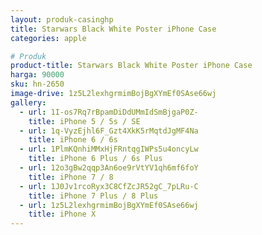 ```yaml
---
layout: produk-casinghp
title: Starwars Black White Poster iPhone Case
categories: apple

# Produk
product-title: Starwars Black White Poster iPhone Case
harga: 90000
sku: hn-2650
image-drive: 1z5L2lexhgrmimBojBgXYmEf0SAse66wj
gallery:
  - url: 1I-os7Rq7rBpamDiDdUMmIdSmBjgaP0Z-
    title: iPhone 5 / 5s / SE
  - url: 1q-VyzEjhl6F_Gzt4XkK5rMqtdJgMF4Na
    title: iPhone 6 / 6s
  - url: 1PlmKQnhiMMxHjFRntqgIWPs5u4oncyLw
    title: iPhone 6 Plus / 6s Plus
  - url: 12o3gBw2qqp3An6oe9rVtYV1qh6mf6foY
    title: iPhone 7 / 8
  - url: 1J0Jv1rcoRyx3C8CfZcJR52gC_7pLRu-C
    title: iPhone 7 Plus / 8 Plus
  - url: 1z5L2lexhgrmimBojBgXYmEf0SAse66wj
    title: iPhone X
---
```

